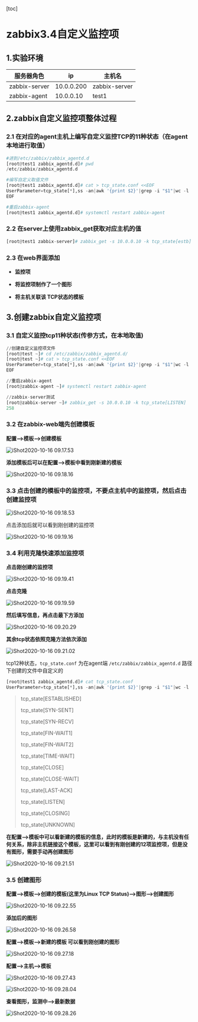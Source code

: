 [toc]



# zabbix3.4自定义监控项

## 1.实验环境

| **服务器角色** | **ip**     | **主机名**    |
| -------------- | ---------- | ------------- |
| zabbix-server  | 10.0.0.200 | zabbix-server |
| zabbix-agent   | 10.0.0.10  | test1         |



## 2.zabbix自定义监控项整体过程

### 2.1 在对应的agent主机上编写自定义监控TCP的11种状态（在agent本地进行取值）

```python
#进到/etc/zabbix/zabbix_agentd.d
[root@test1 zabbix_agentd.d]# pwd
/etc/zabbix/zabbix_agentd.d

#编写自定义取值文件
[root@test1 zabbix_agentd.d]# cat > tcp_state.conf <<EOF
UserParameter=tcp_state[*],ss -an|awk '{print $2}'|grep -i "$1"|wc -l
EOF

#重启zabbix-agent
[root@test1 zabbix_agentd.d]# systemctl restart zabbix-agent
```



### 2.2 在server上使用zabbix_get获取对应主机的值

```python
[root@test1 zabbix-server]# zabbix_get -s 10.0.0.10 -k tcp_state[estb]
```



### 2.3 在web界面添加

- **监控项**   

- **将监控项制作了一个图形**

- **将主机关联该 TCP状态的模板**



## 3.创建zabbix自定义监控项

### 3.1 自定义监控tcp11种状态(传参方式，在本地取值)

```python
//创建自定义监控项文件
[root@test ~]# cd /etc/zabbix/zabbix_agentd.d/ 
[root@test ~]# cat > tcp_state.conf <<EOF
UserParameter=tcp_state[*],ss -an|awk '{print $2}'|grep -i "$1"|wc -l
EOF

//重启zabbix-agent 
[root@zabbix-agent ~]# systemctl restart zabbix-agent 

//zabbix-server测试 
[root@zabbix-server ~]# zabbix_get -s 10.0.0.10 -k tcp_state[LISTEN] 
258
```



### 3.2 在zabbix-web端先创建模板

**配置-->模板-->创建模板**

![iShot2020-10-16 09.17.53](https://gitea.pptfz.cn/pptfz/picgo-images/raw/branch/master/img/iShot2020-10-16%2009.17.53.png)



**添加模板后可以在配置-->模板中看到刚新建的模板**

![iShot2020-10-16 09.18.16](https://gitea.pptfz.cn/pptfz/picgo-images/raw/branch/master/img/iShot2020-10-16%2009.18.16.png)





### 3.3 点击创建的模板中的监控项，不要点主机中的监控项，然后点击创建监控项

![iShot2020-10-16 09.18.53](https://gitea.pptfz.cn/pptfz/picgo-images/raw/branch/master/img/iShot2020-10-16%2009.18.53.png)



点击添加后就可以看到刚创建的监控项

![iShot2020-10-16 09.19.16](https://gitea.pptfz.cn/pptfz/picgo-images/raw/branch/master/img/iShot2020-10-16%2009.19.16.png)





### 3.4 利用克隆快速添加监控项

**点击刚创建的监控项**

![iShot2020-10-16 09.19.41](https://gitea.pptfz.cn/pptfz/picgo-images/raw/branch/master/img/iShot2020-10-16%2009.19.41.png)



**点击克隆**

![iShot2020-10-16 09.19.59](https://gitea.pptfz.cn/pptfz/picgo-images/raw/branch/master/img/iShot2020-10-16%2009.19.59.png)



**然后填写信息，再点击最下方添加**

![iShot2020-10-16 09.20.29](https://gitea.pptfz.cn/pptfz/picgo-images/raw/branch/master/img/iShot2020-10-16%2009.20.29.png)



**其余tcp状态依照克隆方法依次添加**

![iShot2020-10-16 09.21.02](https://gitea.pptfz.cn/pptfz/picgo-images/raw/branch/master/img/iShot2020-10-16%2009.21.02.png)





tcp12种状态，`tcp_state.conf` 为在agent端 `/etc/zabbix/zabbix_agentd.d` 路径下创建的文件中自定义的

```python
[root@test1 zabbix_agentd.d]# cat tcp_state.conf 
UserParameter=tcp_state[*],ss -an|awk '{print $2}'|grep -i "$1"|wc -l
```



> tcp_state[ESTABLISHED]
>
> tcp_state[SYN-SENT]
>
> tcp_state[SYN-RECV]
>
> tcp_state[FIN-WAIT1]
>
> tcp_state[FIN-WAIT2]
>
> tcp_state[TIME-WAIT]
>
> tcp_state[CLOSE]
>
> tcp_state[CLOSE-WAIT]
>
> tcp_state[LAST-ACK]
>
> tcp_state[LISTEN]
>
> tcp_state[CLOSING]
>
> tcp_state[UNKNOWN]



**在配置-->模板中可以看新建的模板的信息，此时的模板是新建的，与主机没有任何关系，除非主机链接这个模板，这里可以看到有刚创建的12项监控项，但是没有图形，需要手动再创建图形**

![iShot2020-10-16 09.21.51](https://gitea.pptfz.cn/pptfz/picgo-images/raw/branch/master/img/iShot2020-10-16%2009.21.51.png)







### 3.5 创建图形

**配置-->模板-->创建的模板(这里为Linux TCP Status)-->图形-->创建图形**

![iShot2020-10-16 09.22.55](https://gitea.pptfz.cn/pptfz/picgo-images/raw/branch/master/img/iShot2020-10-16%2009.22.55.png)







**添加后的图形**

![iShot2020-10-16 09.26.58](https://gitea.pptfz.cn/pptfz/picgo-images/raw/branch/master/img/iShot2020-10-16%2009.26.58.png)







**配置-->模板-->新建的模板 可以看到刚创建的图形**

![iShot2020-10-16 09.27.18](https://gitea.pptfz.cn/pptfz/picgo-images/raw/branch/master/img/iShot2020-10-16%2009.27.18.png)







**配置-->主机-->模板**

![iShot2020-10-16 09.27.43](https://gitea.pptfz.cn/pptfz/picgo-images/raw/branch/master/img/iShot2020-10-16%2009.27.43.png)



![iShot2020-10-16 09.28.04](https://gitea.pptfz.cn/pptfz/picgo-images/raw/branch/master/img/iShot2020-10-16%2009.28.04.png)





**查看图形，监测中-->最新数据**

![iShot2020-10-16 09.28.26](https://gitea.pptfz.cn/pptfz/picgo-images/raw/branch/master/img/iShot2020-10-16%2009.28.26.png)


